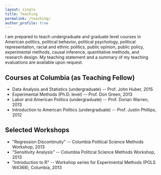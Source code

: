 ```yaml
---
layout: single
title: Teaching
permalink: /teaching/
author_profile: true
---
```


I am prepared to teach undergraduate and graduate level courses in American politics, political behavior, political psychology, political representation, racial and ethnic politics, public opinion, public policy, experimental methods, causal inference, quantitative methods, and research design. My teaching statement and a summary of my teaching evaluations are available upon request. 

## Courses at Columbia (as Teaching Fellow)
* Data Analysis and Statistics (undergraduate) -- Prof. John Huber, 2015
* Experimental Methods (Ph.D. level) -- Prof. Don Green, 2013
* Labor and American Politics (undergraduate) -- Prof. Dorian Warren, 2013
* Introduction to American Politics (undergraduate) -- Prof. Justin Phillips, 2012

## Selected Workshops
* "Regression Discontinuity" -- Columbia Political Science Methods Workshop, 2013
* "Sensitivity Analysis" -- Columbia Political Science Methods Workshop, 2013
* "Introduction to R" -- Workshop series for Experimental Methods (POLS W4368), Columbia, 2013
